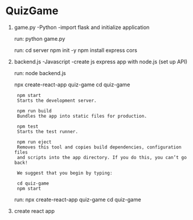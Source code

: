 # QuizGame

1. game.py
    -Python
    -import flask and initialize application

    run:
    python game.py

    run:
    cd server
    npm init -y
    npm install express cors

2. backend.js
    -Javascript
    -create js express app with node.js (set up API)

    run:
    node backend.js

    npx create-react-app quiz-game
    cd quiz-game


        npm start
        Starts the development server.

        npm run build
        Bundles the app into static files for production.

        npm test
        Starts the test runner.

        npm run eject
        Removes this tool and copies build dependencies, configuration files
        and scripts into the app directory. If you do this, you can’t go back!

        We suggest that you begin by typing:

        cd quiz-game
        npm start

    run:
    npx create-react-app quiz-game
    cd quiz-game

3. create react app





    


